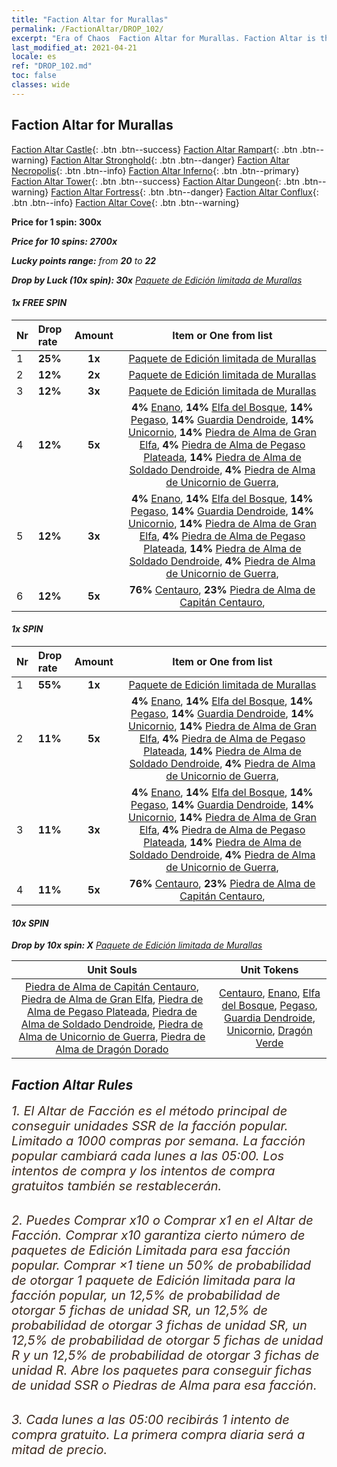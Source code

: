 ```yaml
---
title: "Faction Altar for Murallas"
permalink: /FactionAltar/DROP_102/
excerpt: "Era of Chaos  Faction Altar for Murallas. Faction Altar is the primary method for obtaining SSR units from the popular faction. Limited to 1,000 purchases each week. The popular faction changes at 05:00 every Monday. Purchase attempts and free purchase attempts will also reset then."
last_modified_at: 2021-04-21
locale: es
ref: "DROP_102.md"
toc: false
classes: wide
---
```


##  Faction Altar for **Murallas**

  [Faction Altar Castle](/es/FactionAltar/DROP_101/){: .btn .btn--success} [Faction Altar Rampart](/es/FactionAltar/DROP_102/){: .btn .btn--warning} [Faction Altar Stronghold](/es/FactionAltar/DROP_103/){: .btn .btn--danger} [Faction Altar Necropolis](/es/FactionAltar/DROP_104/){: .btn .btn--info} [Faction Altar Inferno](/es/FactionAltar/DROP_105/){: .btn .btn--primary} [Faction Altar Tower](/es/FactionAltar/DROP_106/){: .btn .btn--success} [Faction Altar Dungeon](/es/FactionAltar/DROP_107/){: .btn .btn--warning} [Faction Altar Fortress](/es/FactionAltar/DROP_108/){: .btn .btn--danger} [Faction Altar Conflux](/es/FactionAltar/DROP_109/){: .btn .btn--info} [Faction Altar Cove](/es/FactionAltar/DROP_112/){: .btn .btn--warning} 

  **Price for 1 spin: 300x** <i class="fas fa-gem"/>

  **Price for 10 spins: 2700x** <i class="fas fa-gem"/>

  **Lucky points range:** from **20** to **22**

  **Drop by Luck (10x spin): 30x** [Paquete de Edición limitada de Murallas](/es/Items/con_2101/)

####  1x FREE SPIN 

  |    Nr    |  Drop rate  |  Amount   |   Item or One from list  |
  |:---------|:------------|:---------:|:------------------------:|
  | 1 | **25%** | **1x** | [Paquete de Edición limitada de Murallas](/es/Items/con_2101/) |
  | 2 | **12%** | **2x** | [Paquete de Edición limitada de Murallas](/es/Items/con_2101/) |
  | 3 | **12%** | **3x** | [Paquete de Edición limitada de Murallas](/es/Items/con_2101/) |
  | 4 | **12%** | **5x** |  **4%** [Enano](/es/Items/unt_200/),  **14%** [Elfa del Bosque](/es/Items/unt_201/),  **14%** [Pegaso](/es/Items/unt_202/),  **14%** [Guardia Dendroide](/es/Items/unt_203/),  **14%** [Unicornio](/es/Items/unt_204/),  **14%** [Piedra de Alma de Gran Elfa](/es/Items/unt_291/),  **4%** [Piedra de Alma de Pegaso Plateada](/es/Items/unt_292/),  **14%** [Piedra de Alma de Soldado Dendroide](/es/Items/unt_293/),  **4%** [Piedra de Alma de Unicornio de Guerra](/es/Items/unt_294/),  |
  | 5 | **12%** | **3x** |  **4%** [Enano](/es/Items/unt_200/),  **14%** [Elfa del Bosque](/es/Items/unt_201/),  **14%** [Pegaso](/es/Items/unt_202/),  **14%** [Guardia Dendroide](/es/Items/unt_203/),  **14%** [Unicornio](/es/Items/unt_204/),  **14%** [Piedra de Alma de Gran Elfa](/es/Items/unt_291/),  **4%** [Piedra de Alma de Pegaso Plateada](/es/Items/unt_292/),  **14%** [Piedra de Alma de Soldado Dendroide](/es/Items/unt_293/),  **4%** [Piedra de Alma de Unicornio de Guerra](/es/Items/unt_294/),  |
  | 6 | **12%** | **5x** |  **76%** [Centauro](/es/Items/unt_199/),  **23%** [Piedra de Alma de Capitán Centauro](/es/Items/unt_290/),  |


####  1x SPIN 

  |    Nr    |  Drop rate  |  Amount   |   Item or One from list  |
  |:---------|:------------|:---------:|:------------------------:|
  | 1 | **55%** | **1x** | [Paquete de Edición limitada de Murallas](/es/Items/con_2101/) |
  | 2 | **11%** | **5x** |  **4%** [Enano](/es/Items/unt_200/),  **14%** [Elfa del Bosque](/es/Items/unt_201/),  **14%** [Pegaso](/es/Items/unt_202/),  **14%** [Guardia Dendroide](/es/Items/unt_203/),  **14%** [Unicornio](/es/Items/unt_204/),  **14%** [Piedra de Alma de Gran Elfa](/es/Items/unt_291/),  **4%** [Piedra de Alma de Pegaso Plateada](/es/Items/unt_292/),  **14%** [Piedra de Alma de Soldado Dendroide](/es/Items/unt_293/),  **4%** [Piedra de Alma de Unicornio de Guerra](/es/Items/unt_294/),  |
  | 3 | **11%** | **3x** |  **4%** [Enano](/es/Items/unt_200/),  **14%** [Elfa del Bosque](/es/Items/unt_201/),  **14%** [Pegaso](/es/Items/unt_202/),  **14%** [Guardia Dendroide](/es/Items/unt_203/),  **14%** [Unicornio](/es/Items/unt_204/),  **14%** [Piedra de Alma de Gran Elfa](/es/Items/unt_291/),  **4%** [Piedra de Alma de Pegaso Plateada](/es/Items/unt_292/),  **14%** [Piedra de Alma de Soldado Dendroide](/es/Items/unt_293/),  **4%** [Piedra de Alma de Unicornio de Guerra](/es/Items/unt_294/),  |
  | 4 | **11%** | **5x** |  **76%** [Centauro](/es/Items/unt_199/),  **23%** [Piedra de Alma de Capitán Centauro](/es/Items/unt_290/),  |


####  10x SPIN 

  **Drop by 10x spin: X** [Paquete de Edición limitada de Murallas](/es/Items/con_2101/)

  |    Unit Souls    |  Unit Tokens  |
  |:----------------:|:-------------:|
  | [Piedra de Alma de Capitán Centauro](/es/Items/unt_290/), [Piedra de Alma de Gran Elfa](/es/Items/unt_291/), [Piedra de Alma de Pegaso Plateada](/es/Items/unt_292/), [Piedra de Alma de Soldado Dendroide](/es/Items/unt_293/), [Piedra de Alma de Unicornio de Guerra](/es/Items/unt_294/), [Piedra de Alma de Dragón Dorado](/es/Items/unt_295/) | [Centauro](/es/Items/unt_199/), [Enano](/es/Items/unt_200/), [Elfa del Bosque](/es/Items/unt_201/), [Pegaso](/es/Items/unt_202/), [Guardia Dendroide](/es/Items/unt_203/), [Unicornio](/es/Items/unt_204/), [Dragón Verde](/es/Items/unt_205/) |



## Faction Altar Rules

  <span style="color: #3c2a1e;font-size:20px">1. El Altar de Facción es el método principal de conseguir unidades SSR de la facción popular. Limitado a 1000 compras por semana. La facción popular cambiará cada lunes a las 05:00. Los intentos de compra y los intentos de compra gratuitos también se restablecerán. </span><br/>

<br/>  <span style="color: #3c2a1e;font-size:20px">2. Puedes Comprar x10 o Comprar x1 en el Altar de Facción. Comprar x10 garantiza cierto número de paquetes de Edición Limitada para esa facción popular. Comprar ×1 tiene un 50% de probabilidad de otorgar 1 paquete de Edición limitada para la facción popular, un 12,5% de probabilidad de otorgar 5 fichas de unidad SR, un 12,5% de probabilidad de otorgar 3 fichas de unidad SR, un 12,5% de probabilidad de otorgar 5 fichas de unidad R y un 12,5% de probabilidad de otorgar 3 fichas de unidad R. Abre los paquetes para conseguir fichas de unidad SSR o Piedras de Alma para esa facción.</span>

<br/>  <span style="color: #3c2a1e;font-size:20px">3. Cada lunes a las 05:00 recibirás 1 intento de compra gratuito. La primera compra diaria será a mitad de precio.</span><br/>

<br/>